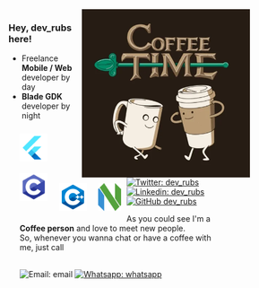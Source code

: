 <div style="display:flex; justify-content: space-between;">
<div>
  
  <img align='right' src="images/giphy.webp" width=300>

### Hey, dev_rubs here!
- Freelance **Mobile / Web** developer by day
- **Blade GDK** developer by night

<div style="margin: 10px 10px 10px 10px">
<img align='left' src="images/flutter.png" height=50 style="margin: 10px 10px 10px 10px">
<img align='left' src="images/c.png" height=50 style="margin: 10px 10px 10px 10px" >  
<img align='left' src="images/c++.png" height=50 style="margin: 10px 10px 10px 10px" >
<img align='left' src="images/neovimlogo.png" height=50 style="margin: 10px 10px 10px 10px" >
</div>

  <br><br>
  
<div style="margin: 10px 10px 10px 20px">

[![Twitter: dev_rubs](https://img.shields.io/twitter/follow/dev_rubs?style=social)](https://twitter.com/dev_rubs)
[![Linkedin: dev_rubs](https://img.shields.io/badge/-dev_rubs-blue?style=flat-square&logo=Linkedin&logoColor=white&link=https://www.linkedin.com/in/dev-rubs-4a298817b/)](https://www.linkedin.com/in/dev-rubs-4a298817b/)
[![GitHub dev_rubs](https://img.shields.io/github/followers/RubemNto?label=follow&style=social)](https://github.com/RubemNto)
</div>

<div style="margin: 10px 0px 0px 20px; width: 350px">

As you could see I'm a **Coffee person** and love to meet new people.
<br>
So, whenever you wanna chat or have a coffee with me, just call
<br>
<br>

![Email: email](https://img.shields.io/badge/Email-rubemchrist@gmail.com-lightgray)
[![Whatsapp: whatsapp](https://img.shields.io/badge/whatsapp-+351%20911134066-lightgreen)](https://api.whatsapp.com/send?phone=351911134066)
</div>

</div>

<!--<div style="margin: 8vh 0 5vh 0">
<img align='right' src="images/giphy.webp" width=300>
</div>-->
</div>
